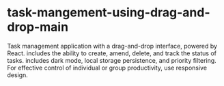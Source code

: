 # task-mangement-using-drag-and-drop-main
Task management application with a drag-and-drop interface, powered by React. includes the ability to create, amend, delete, and track the status of tasks. includes dark mode, local storage persistence, and priority filtering. For effective control of individual or group productivity, use responsive design.

